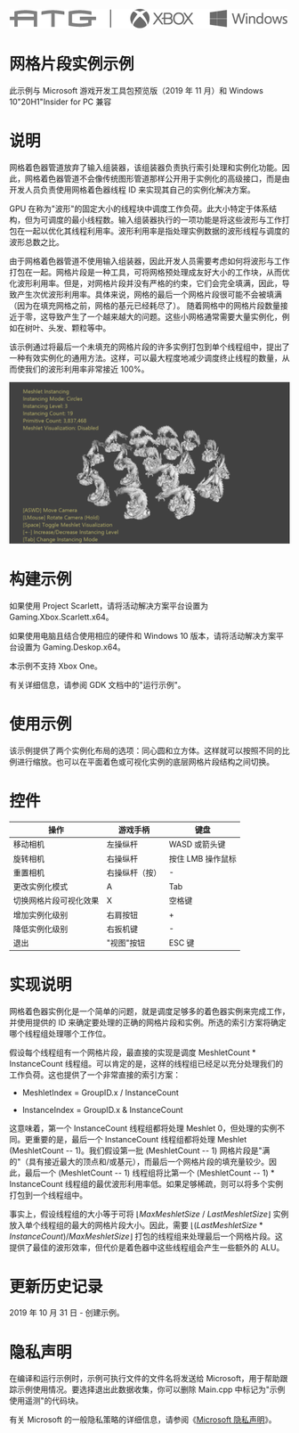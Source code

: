   ![](./media/image1.png)

#   网格片段实例示例

此示例与 Microsoft 游戏开发工具包预览版（2019 年 11 月）和 Windows
10"20H1"Insider for PC 兼容

# 说明

网格着色器管道放弃了输入组装器，该组装器负责执行索引处理和实例化功能。因此，网格着色器管道不会像传统图形管道那样公开用于实例化的高级接口，而是由开发人员负责使用网格着色器线程
ID 来实现其自己的实例化解决方案。

GPU
在称为"波形"的固定大小的线程块中调度工作负荷。此大小特定于体系结构，但为可调度的最小线程数。输入组装器执行的一项功能是将这些波形与工作打包在一起以优化其线程利用率。波形利用率是指处理实例数据的波形线程与调度的波形总数之比。

由于网格着色器管道不使用输入组装器，因此开发人员需要考虑如何将波形与工作打包在一起。网格片段是一种工具，可将网格预处理成友好大小的工作块，从而优化波形利用率。但是，对网格片段并没有严格的约束，它们会完全填满，因此，导致产生次优波形利用率。具体来说，网格的最后一个网格片段很可能不会被填满（因为在填充网格之前，网格的基元已经耗尽了）。
随着网格中的网格片段数量接近于零，这导致产生了一个越来越大的问题。这些小网格通常需要大量实例化，例如在树叶、头发、颗粒等中。

该示例通过将最后一个未填充的网格片段的许多实例打包到单个线程组中，提出了一种有效实例化的通用方法。这样，可以最大程度地减少调度终止线程的数量，从而使我们的波形利用率非常接近
100%。

![](./media/image3.png)

# 构建示例

如果使用 Project Scarlett，请将活动解决方案平台设置为
Gaming.Xbox.Scarlett.x64。

如果使用电脑且结合使用相应的硬件和 Windows 10
版本，请将活动解决方案平台设置为 Gaming.Deskop.x64。

本示例不支持 Xbox One。

有关详细信息，请参阅 GDK 文档中的"运行示例"。

# 使用示例

该示例提供了两个实例化布局的选项：同心圆和立方体。这样就可以按照不同的比例进行缩放。也可以在平面着色或可视化实例的底层网格片段结构之间切换。

# 控件

| 操作                         |  游戏手柄         |  键盘              |
|------------------------------|------------------|-------------------|
| 移动相机                     |  左操纵杆         |  WASD 或箭头键     |
| 旋转相机                     |  右操纵杆         |  按住 LMB 操作鼠标 |
| 重置相机                     |  右操纵杆（按）   |  \-                |
| 更改实例化模式               |  A                |  Tab               |
| 切换网格片段可视化效果       |  X                |  空格键            |
| 增加实例化级别               |  右肩按钮         |  \+                |
| 降低实例化级别               |  右扳机键         |  \-                |
| 退出                         |  "视图"按钮       |  ESC 键            |

# 实现说明

网格着色器实例化是一个简单的问题，就是调度足够多的着色器实例来完成工作，并使用提供的
ID
来确定要处理的正确的网格片段和实例。所选的索引方案将确定哪个线程组处理哪个工作位。

假设每个线程组有一个网格片段，最直接的实现是调度 MeshletCount \*
InstanceCount
线程组。可以肯定的是，这样的线程组已经足以充分处理我们的工作负荷。这也提供了一个非常直接的索引方案：

-   MeshletIndex = GroupID.x / InstanceCount

-   InstanceIndex = GroupID.x & InstanceCount

这意味着，第一个 InstanceCount 线程组都将处理 Meshlet
0，但处理的实例不同。更重要的是，最后一个 InstanceCount 线程组都将处理
Meshlet (MeshletCount -- 1)。我们假设第一批 (MeshletCount -- 1)
网格片段是"满的"（具有接近最大的顶点和/或基元），而最后一个网格片段的填充量较少。因此，最后一个
(MeshletCount -- 1) 线程组将比第一个 (MeshletCount -- 1) \*
InstanceCount
线程组的最优波形利用率低。如果足够稀疏，则可以将多个实例打包到一个线程组中。

事实上，假设线程组的大小等于可将
$\lfloor MaxMeshletSize\ /\ LastMeshletSize\rfloor$
实例放入单个线程组的最大的网格片段大小。因此，需要
$\lfloor(LastMeshletSize*InstanceCount)/MaxMeshletSize\rfloor$
打包的线程组来处理最后一个网格片段。这提供了最佳的波形效率，但代价是着色器中这些线程组会产生一些额外的
ALU。

# 更新历史记录

2019 年 10 月 31 日 - 创建示例。

# 隐私声明

在编译和运行示例时，示例可执行文件的文件名将发送给
Microsoft，用于帮助跟踪示例使用情况。要选择退出此数据收集，你可以删除
Main.cpp 中标记为"示例使用遥测"的代码块。

有关 Microsoft 的一般隐私策略的详细信息，请参阅《[Microsoft
隐私声明](https://privacy.microsoft.com/en-us/privacystatement/)》。
